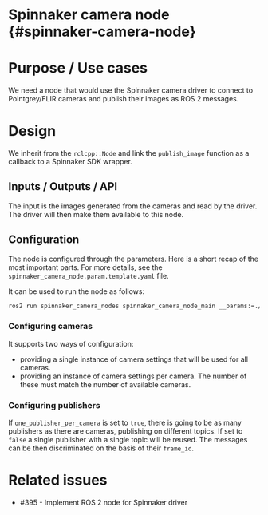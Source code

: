 Spinnaker camera node {#spinnaker-camera-node}
=====================

# Purpose / Use cases
We need a node that would use the Spinnaker camera driver to connect to Pointgrey/FLIR cameras and publish their images as ROS 2 messages.

# Design
We inherit from the `rclcpp::Node` and link the `publish_image` function as a callback to a Spinnaker SDK wrapper.

## Inputs / Outputs / API
The input is the images generated from the cameras and read by the driver. The driver will then make them available to this node.

## Configuration

The node is configured through the parameters. 
Here is a short recap of the most important parts.
For more details, see the `spinnaker_camera_node.param.template.yaml` file.

It can be used to run the node as follows:
```bash
ros2 run spinnaker_camera_nodes spinnaker_camera_node_main __params:=./install/spinnaker_camera_nodes/share/spinnaker_camera_nodes/param/spinnaker_camera_node.param.template.yaml
```

### Configuring cameras
It supports two ways of configuration:
- providing a single instance of camera settings that will be used for all cameras.
- providing an instance of camera settings per camera. The number of these must match the number of available cameras.

### Configuring publishers
If `one_publisher_per_camera` is set to `true`, there is going to be as many publishers as there are cameras, publishing on different topics. If set to `false` a single publisher with a single topic will be reused. The messages can be then discriminated on the basis of their `frame_id`. 

# Related issues

- #395 - Implement ROS 2 node for Spinnaker driver
